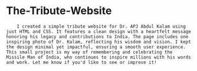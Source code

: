 # The-Tribute-Website 
        I created a simple tribute website for Dr. APJ Abdul Kalam using just HTML and CSS. It features a clean design with a heartfelt message honoring his legacy and contributions to India. The page includes one inspiring photo of Dr. Kalam, reflecting his wisdom and vision. I kept the design minimal yet impactful, ensuring a smooth user experience. This small project is my way of remembering and celebrating the Missile Man of India, who continues to inspire millions with his words and work. Let me know if you'd like to see or improve it!

